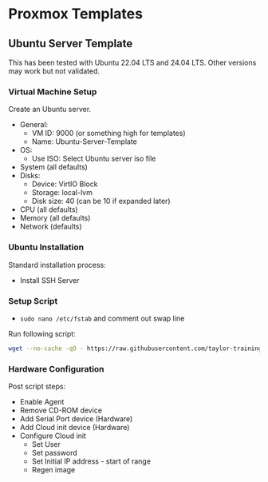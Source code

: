 # Proxmox Templates

## Ubuntu Server Template

This has been tested with Ubuntu 22.04 LTS and 24.04 LTS. Other versions may work but not validated.

### Virtual Machine Setup

Create an Ubuntu server.

 * General:
    * VM ID: 9000 (or something high for templates)
    * Name: Ubuntu-Server-Template
 * OS:
    * Use ISO: Select Ubuntu server iso file
 * System (all defaults)
 * Disks:
    * Device: VirtIO Block
    * Storage: local-lvm
    * Disk size: 40 (can be 10 if expanded later)
 * CPU (all defaults)
 * Memory (all defaults)
 * Network (defaults)


### Ubuntu Installation

Standard installation process:

 * Install SSH Server       

### Setup Script

 * `sudo nano /etc/fstab` and comment out swap line

 Run following script:

```bash
wget --no-cache -qO - https://raw.githubusercontent.com/taylor-training/proxmox/main/template/ubuntu-server-setup.sh | sudo bash
``` 

### Hardware Configuration

Post script steps:

 - Enable Agent
 - Remove CD-ROM device
 - Add Serial Port device (Hardware)
 - Add Cloud init device (Hardware)
 - Configure Cloud init
   - Set User
   - Set password
   - Set Initial IP address - start of range
   - Regen image